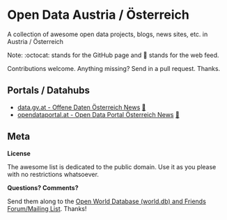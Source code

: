 
# Open Data Austria / Österreich

A collection of awesome open data projects, blogs, news sites, etc. in Austria / Österreich

Note: :octocat: stands for the GitHub page and :mega: stands for the web feed.

Contributions welcome. Anything missing? Send in a pull request. Thanks.


<!--
###########################
# Open Data Austria News

title  = Planet Open Data Austria
source = https://raw.github.com/feedreader/planet-opendata/master/opendata-austria.ini
-->

<!--
########################
# Portals / Datahubs

[datagvat]
  title = data.gv.at - Offene Daten Österreich News
  link  = https://www.data.gv.at
  feed  = https://www.data.gv.at/feed/

[opendataportalat]
  title = opendataportal.at - Open Data Portal Österreich News
  link  = https://www.opendataportal.at
  feed  = https://www.opendataportal.at/feed/
-->

## Portals / Datahubs

- [data.gv.at - Offene Daten Österreich News](https://www.data.gv.at)  [:mega:](https://www.data.gv.at/feed/)
- [opendataportal.at - Open Data Portal Österreich News](https://www.opendataportal.at)  [:mega:](https://www.opendataportal.at/feed/)
  

<!--

##############
# Orgs

[openwiengvat]
  title = open.wien.gv.at - Open Government Wien News
  link  = https://open.wien.gv.at
  feed  = https://open.wien.gv.at/site/feed/

[opencommonslinz]
  title = Open Commons Linz News
  link  = http://opencommons.public1.linz.at
  feed  = http://opencommons.public1.linz.at/feed

[opendatagraz]
  title = opendatagraz.at - Open Data Graz News
  link  = http://opendatagraz.at
  feed  = http://www.opendatagraz.at/feed/

[innsbruckopen]
  title = innsbruckopen.org - Open Data Innsbruck News
  link  = http://innsbruckopen.org
  feed  = http://innsbruckopen.org/feed/

[offeneoeffis]
  title = offene-oeffis.at - Offene Öffis News
  link  = http://www.offene-oeffis.at
  feed  = http://www.offene-oeffis.at/feed/

[offenerhaushaltat]
  title = offenerhaushalt.at - Offener Haushalt News
  link  = https://www.offenerhaushalt.at/news
  feed  = https://www.offenerhaushalt.at/news/feed


[okfnat]
  title  = okfn.at - Open Knowledge Foundation (OKFN) Austria News
  link   = http://okfn.at/blog
  feed   = http://okfn.at/feed/
  github = okfnat

[ogdat]
  title = opendata.at - Open Government Data (OGD) Austria News
  link  = http://opendata.at
  feed  = http://opendata.at/site/blog.xml

[open3at]
  title = open3.at - Open 3 (Society, Gov und Data) Austria News
  link  = https://www.open3.at
  feed  = http://feeds.feedburner.com/open3

[openstreetmapat]
  title = Open Street Map Austria News
  link  = https://www.openstreetmap.at
  feed  = https://www.openstreetmap.at/rss.xml

[linuxwochenat]
  title = Linuxwochen Österreich News
  link  = http://linuxwochen.at
  feed  = http://www.linuxwochen.at/atom/

[netideeat]
  title = netidee News (Österreichs größtes Internet-Förderprogramm)
  link  = https://netidee.neurovation.net
  feed  = https://netidee.neurovation.net/de/blog/feed


### note: feed not really working (e.g. no entries)
[wikimediaat]
  title = Wikimedia Österreich News
  link  = https://www.wikimedia.at
  feed  = https://www.wikimedia.at/taxonomy/term/20/feed


###  no feed found, sorry
##   geoland.at - Geodatenportal der österreichischen Länder
##   basemap.at - Verwaltungsgrundkarte von Österreich

#
# http://data.wu.ac.at   - no feed found; sorry
-->



## Meta

**License**

The awesome list is dedicated to the public domain. Use it as you please with no restrictions whatsoever.

**Questions? Comments?**

Send them along to the [Open World Database (world.db) and Friends Forum/Mailing List](http://groups.google.com/group/openmundi). 
Thanks!
